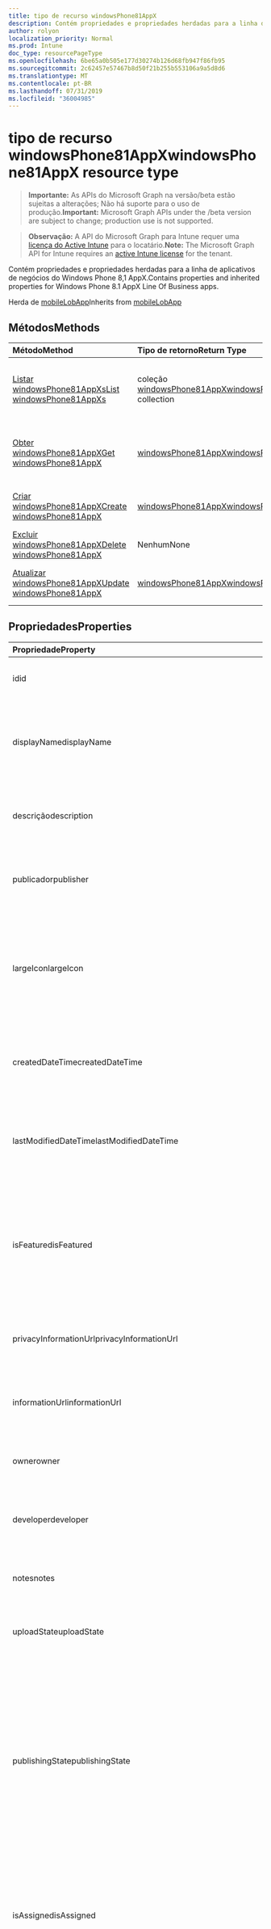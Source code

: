 ```yaml
---
title: tipo de recurso windowsPhone81AppX
description: Contém propriedades e propriedades herdadas para a linha de aplicativos de negócios do Windows Phone 8,1 AppX.
author: rolyon
localization_priority: Normal
ms.prod: Intune
doc_type: resourcePageType
ms.openlocfilehash: 6be65a0b505e177d30274b126d68fb947f86fb95
ms.sourcegitcommit: 2c62457e57467b8d50f21b255b553106a9a5d8d6
ms.translationtype: MT
ms.contentlocale: pt-BR
ms.lasthandoff: 07/31/2019
ms.locfileid: "36004985"
---
```

# <a name="windowsphone81appx-resource-type"></a><span data-ttu-id="60ae0-103">tipo de recurso windowsPhone81AppX</span><span class="sxs-lookup"><span data-stu-id="60ae0-103">windowsPhone81AppX resource type</span></span>

> <span data-ttu-id="60ae0-104">**Importante:** As APIs do Microsoft Graph na versão/beta estão sujeitas a alterações; Não há suporte para o uso de produção.</span><span class="sxs-lookup"><span data-stu-id="60ae0-104">**Important:** Microsoft Graph APIs under the /beta version are subject to change; production use is not supported.</span></span>

> <span data-ttu-id="60ae0-105">**Observação:** A API do Microsoft Graph para Intune requer uma [licença do Active Intune](https://go.microsoft.com/fwlink/?linkid=839381) para o locatário.</span><span class="sxs-lookup"><span data-stu-id="60ae0-105">**Note:** The Microsoft Graph API for Intune requires an [active Intune license](https://go.microsoft.com/fwlink/?linkid=839381) for the tenant.</span></span>

<span data-ttu-id="60ae0-106">Contém propriedades e propriedades herdadas para a linha de aplicativos de negócios do Windows Phone 8,1 AppX.</span><span class="sxs-lookup"><span data-stu-id="60ae0-106">Contains properties and inherited properties for Windows Phone 8.1 AppX Line Of Business apps.</span></span>


<span data-ttu-id="60ae0-107">Herda de [mobileLobApp](../resources/intune-apps-mobilelobapp.md)</span><span class="sxs-lookup"><span data-stu-id="60ae0-107">Inherits from [mobileLobApp](../resources/intune-apps-mobilelobapp.md)</span></span>

## <a name="methods"></a><span data-ttu-id="60ae0-108">Métodos</span><span class="sxs-lookup"><span data-stu-id="60ae0-108">Methods</span></span>
|<span data-ttu-id="60ae0-109">Método</span><span class="sxs-lookup"><span data-stu-id="60ae0-109">Method</span></span>|<span data-ttu-id="60ae0-110">Tipo de retorno</span><span class="sxs-lookup"><span data-stu-id="60ae0-110">Return Type</span></span>|<span data-ttu-id="60ae0-111">Descrição</span><span class="sxs-lookup"><span data-stu-id="60ae0-111">Description</span></span>|
|:---|:---|:---|
|[<span data-ttu-id="60ae0-112">Listar windowsPhone81AppXs</span><span class="sxs-lookup"><span data-stu-id="60ae0-112">List windowsPhone81AppXs</span></span>](../api/intune-apps-windowsphone81appx-list.md)|<span data-ttu-id="60ae0-113">coleção [windowsPhone81AppX](../resources/intune-apps-windowsphone81appx.md)</span><span class="sxs-lookup"><span data-stu-id="60ae0-113">[windowsPhone81AppX](../resources/intune-apps-windowsphone81appx.md) collection</span></span>|<span data-ttu-id="60ae0-114">Listar Propriedades e relações dos objetos [windowsPhone81AppX](../resources/intune-apps-windowsphone81appx.md) .</span><span class="sxs-lookup"><span data-stu-id="60ae0-114">List properties and relationships of the [windowsPhone81AppX](../resources/intune-apps-windowsphone81appx.md) objects.</span></span>|
|[<span data-ttu-id="60ae0-115">Obter windowsPhone81AppX</span><span class="sxs-lookup"><span data-stu-id="60ae0-115">Get windowsPhone81AppX</span></span>](../api/intune-apps-windowsphone81appx-get.md)|[<span data-ttu-id="60ae0-116">windowsPhone81AppX</span><span class="sxs-lookup"><span data-stu-id="60ae0-116">windowsPhone81AppX</span></span>](../resources/intune-apps-windowsphone81appx.md)|<span data-ttu-id="60ae0-117">Leia as propriedades e as relações do objeto [windowsPhone81AppX](../resources/intune-apps-windowsphone81appx.md) .</span><span class="sxs-lookup"><span data-stu-id="60ae0-117">Read properties and relationships of the [windowsPhone81AppX](../resources/intune-apps-windowsphone81appx.md) object.</span></span>|
|[<span data-ttu-id="60ae0-118">Criar windowsPhone81AppX</span><span class="sxs-lookup"><span data-stu-id="60ae0-118">Create windowsPhone81AppX</span></span>](../api/intune-apps-windowsphone81appx-create.md)|[<span data-ttu-id="60ae0-119">windowsPhone81AppX</span><span class="sxs-lookup"><span data-stu-id="60ae0-119">windowsPhone81AppX</span></span>](../resources/intune-apps-windowsphone81appx.md)|<span data-ttu-id="60ae0-120">Criar um novo objeto [windowsPhone81AppX](../resources/intune-apps-windowsphone81appx.md) .</span><span class="sxs-lookup"><span data-stu-id="60ae0-120">Create a new [windowsPhone81AppX](../resources/intune-apps-windowsphone81appx.md) object.</span></span>|
|[<span data-ttu-id="60ae0-121">Excluir windowsPhone81AppX</span><span class="sxs-lookup"><span data-stu-id="60ae0-121">Delete windowsPhone81AppX</span></span>](../api/intune-apps-windowsphone81appx-delete.md)|<span data-ttu-id="60ae0-122">Nenhum</span><span class="sxs-lookup"><span data-stu-id="60ae0-122">None</span></span>|<span data-ttu-id="60ae0-123">Exclui [windowsPhone81AppX](../resources/intune-apps-windowsphone81appx.md).</span><span class="sxs-lookup"><span data-stu-id="60ae0-123">Deletes a [windowsPhone81AppX](../resources/intune-apps-windowsphone81appx.md).</span></span>|
|[<span data-ttu-id="60ae0-124">Atualizar windowsPhone81AppX</span><span class="sxs-lookup"><span data-stu-id="60ae0-124">Update windowsPhone81AppX</span></span>](../api/intune-apps-windowsphone81appx-update.md)|[<span data-ttu-id="60ae0-125">windowsPhone81AppX</span><span class="sxs-lookup"><span data-stu-id="60ae0-125">windowsPhone81AppX</span></span>](../resources/intune-apps-windowsphone81appx.md)|<span data-ttu-id="60ae0-126">Atualiza as propriedades de um objeto [windowsPhone81AppX](../resources/intune-apps-windowsphone81appx.md) .</span><span class="sxs-lookup"><span data-stu-id="60ae0-126">Update the properties of a [windowsPhone81AppX](../resources/intune-apps-windowsphone81appx.md) object.</span></span>|

## <a name="properties"></a><span data-ttu-id="60ae0-127">Propriedades</span><span class="sxs-lookup"><span data-stu-id="60ae0-127">Properties</span></span>
|<span data-ttu-id="60ae0-128">Propriedade</span><span class="sxs-lookup"><span data-stu-id="60ae0-128">Property</span></span>|<span data-ttu-id="60ae0-129">Tipo</span><span class="sxs-lookup"><span data-stu-id="60ae0-129">Type</span></span>|<span data-ttu-id="60ae0-130">Descrição</span><span class="sxs-lookup"><span data-stu-id="60ae0-130">Description</span></span>|
|:---|:---|:---|
|<span data-ttu-id="60ae0-131">id</span><span class="sxs-lookup"><span data-stu-id="60ae0-131">id</span></span>|<span data-ttu-id="60ae0-132">String</span><span class="sxs-lookup"><span data-stu-id="60ae0-132">String</span></span>|<span data-ttu-id="60ae0-133">Chave da entidade.</span><span class="sxs-lookup"><span data-stu-id="60ae0-133">Key of the entity.</span></span> <span data-ttu-id="60ae0-134">Herdado de [mobileApp](../resources/intune-apps-mobileapp.md)</span><span class="sxs-lookup"><span data-stu-id="60ae0-134">Inherited from [mobileApp](../resources/intune-apps-mobileapp.md)</span></span>|
|<span data-ttu-id="60ae0-135">displayName</span><span class="sxs-lookup"><span data-stu-id="60ae0-135">displayName</span></span>|<span data-ttu-id="60ae0-136">String</span><span class="sxs-lookup"><span data-stu-id="60ae0-136">String</span></span>|<span data-ttu-id="60ae0-137">O título do aplicativo importado ou definido pelo administrador.</span><span class="sxs-lookup"><span data-stu-id="60ae0-137">The admin provided or imported title of the app.</span></span> <span data-ttu-id="60ae0-138">Herdado de [mobileApp](../resources/intune-apps-mobileapp.md)</span><span class="sxs-lookup"><span data-stu-id="60ae0-138">Inherited from [mobileApp](../resources/intune-apps-mobileapp.md)</span></span>|
|<span data-ttu-id="60ae0-139">descrição</span><span class="sxs-lookup"><span data-stu-id="60ae0-139">description</span></span>|<span data-ttu-id="60ae0-140">String</span><span class="sxs-lookup"><span data-stu-id="60ae0-140">String</span></span>|<span data-ttu-id="60ae0-141">A descrição do aplicativo.</span><span class="sxs-lookup"><span data-stu-id="60ae0-141">The description of the app.</span></span> <span data-ttu-id="60ae0-142">Herdado de [mobileApp](../resources/intune-apps-mobileapp.md)</span><span class="sxs-lookup"><span data-stu-id="60ae0-142">Inherited from [mobileApp](../resources/intune-apps-mobileapp.md)</span></span>|
|<span data-ttu-id="60ae0-143">publicador</span><span class="sxs-lookup"><span data-stu-id="60ae0-143">publisher</span></span>|<span data-ttu-id="60ae0-144">String</span><span class="sxs-lookup"><span data-stu-id="60ae0-144">String</span></span>|<span data-ttu-id="60ae0-145">O publicador do aplicativo.</span><span class="sxs-lookup"><span data-stu-id="60ae0-145">The publisher of the app.</span></span> <span data-ttu-id="60ae0-146">Herdado de [mobileApp](../resources/intune-apps-mobileapp.md)</span><span class="sxs-lookup"><span data-stu-id="60ae0-146">Inherited from [mobileApp](../resources/intune-apps-mobileapp.md)</span></span>|
|<span data-ttu-id="60ae0-147">largeIcon</span><span class="sxs-lookup"><span data-stu-id="60ae0-147">largeIcon</span></span>|[<span data-ttu-id="60ae0-148">mimeContent</span><span class="sxs-lookup"><span data-stu-id="60ae0-148">mimeContent</span></span>](../resources/intune-shared-mimecontent.md)|<span data-ttu-id="60ae0-149">O ícone grande, a ser exibido nos detalhes do aplicativo e usado para o carregamento do ícone.</span><span class="sxs-lookup"><span data-stu-id="60ae0-149">The large icon, to be displayed in the app details and used for upload of the icon.</span></span> <span data-ttu-id="60ae0-150">Herdado de [mobileApp](../resources/intune-apps-mobileapp.md)</span><span class="sxs-lookup"><span data-stu-id="60ae0-150">Inherited from [mobileApp](../resources/intune-apps-mobileapp.md)</span></span>|
|<span data-ttu-id="60ae0-151">createdDateTime</span><span class="sxs-lookup"><span data-stu-id="60ae0-151">createdDateTime</span></span>|<span data-ttu-id="60ae0-152">DateTimeOffset</span><span class="sxs-lookup"><span data-stu-id="60ae0-152">DateTimeOffset</span></span>|<span data-ttu-id="60ae0-153">A data e a hora da criação do aplicativo.</span><span class="sxs-lookup"><span data-stu-id="60ae0-153">The date and time the app was created.</span></span> <span data-ttu-id="60ae0-154">Herdado de [mobileApp](../resources/intune-apps-mobileapp.md)</span><span class="sxs-lookup"><span data-stu-id="60ae0-154">Inherited from [mobileApp](../resources/intune-apps-mobileapp.md)</span></span>|
|<span data-ttu-id="60ae0-155">lastModifiedDateTime</span><span class="sxs-lookup"><span data-stu-id="60ae0-155">lastModifiedDateTime</span></span>|<span data-ttu-id="60ae0-156">DateTimeOffset</span><span class="sxs-lookup"><span data-stu-id="60ae0-156">DateTimeOffset</span></span>|<span data-ttu-id="60ae0-157">A data e a hora que o aplicativo foi modificado pela última vez.</span><span class="sxs-lookup"><span data-stu-id="60ae0-157">The date and time the app was last modified.</span></span> <span data-ttu-id="60ae0-158">Herdado de [mobileApp](../resources/intune-apps-mobileapp.md)</span><span class="sxs-lookup"><span data-stu-id="60ae0-158">Inherited from [mobileApp](../resources/intune-apps-mobileapp.md)</span></span>|
|<span data-ttu-id="60ae0-159">isFeatured</span><span class="sxs-lookup"><span data-stu-id="60ae0-159">isFeatured</span></span>|<span data-ttu-id="60ae0-160">Boolean</span><span class="sxs-lookup"><span data-stu-id="60ae0-160">Boolean</span></span>|<span data-ttu-id="60ae0-161">O valor que indica se o aplicativo está marcado como em destaque pelo administrador. Herdado de [mobileApp](../resources/intune-apps-mobileapp.md)</span><span class="sxs-lookup"><span data-stu-id="60ae0-161">The value indicating whether the app is marked as featured by the admin. Inherited from [mobileApp](../resources/intune-apps-mobileapp.md)</span></span>|
|<span data-ttu-id="60ae0-162">privacyInformationUrl</span><span class="sxs-lookup"><span data-stu-id="60ae0-162">privacyInformationUrl</span></span>|<span data-ttu-id="60ae0-163">String</span><span class="sxs-lookup"><span data-stu-id="60ae0-163">String</span></span>|<span data-ttu-id="60ae0-164">A URL da declaração de privacidade.</span><span class="sxs-lookup"><span data-stu-id="60ae0-164">The privacy statement Url.</span></span> <span data-ttu-id="60ae0-165">Herdado de [mobileApp](../resources/intune-apps-mobileapp.md)</span><span class="sxs-lookup"><span data-stu-id="60ae0-165">Inherited from [mobileApp](../resources/intune-apps-mobileapp.md)</span></span>|
|<span data-ttu-id="60ae0-166">informationUrl</span><span class="sxs-lookup"><span data-stu-id="60ae0-166">informationUrl</span></span>|<span data-ttu-id="60ae0-167">String</span><span class="sxs-lookup"><span data-stu-id="60ae0-167">String</span></span>|<span data-ttu-id="60ae0-168">A URL de informações adicionais.</span><span class="sxs-lookup"><span data-stu-id="60ae0-168">The more information Url.</span></span> <span data-ttu-id="60ae0-169">Herdado de [mobileApp](../resources/intune-apps-mobileapp.md)</span><span class="sxs-lookup"><span data-stu-id="60ae0-169">Inherited from [mobileApp](../resources/intune-apps-mobileapp.md)</span></span>|
|<span data-ttu-id="60ae0-170">owner</span><span class="sxs-lookup"><span data-stu-id="60ae0-170">owner</span></span>|<span data-ttu-id="60ae0-171">String</span><span class="sxs-lookup"><span data-stu-id="60ae0-171">String</span></span>|<span data-ttu-id="60ae0-172">O proprietário do conteúdo.</span><span class="sxs-lookup"><span data-stu-id="60ae0-172">The owner of the app.</span></span> <span data-ttu-id="60ae0-173">Herdado de [mobileApp](../resources/intune-apps-mobileapp.md)</span><span class="sxs-lookup"><span data-stu-id="60ae0-173">Inherited from [mobileApp](../resources/intune-apps-mobileapp.md)</span></span>|
|<span data-ttu-id="60ae0-174">developer</span><span class="sxs-lookup"><span data-stu-id="60ae0-174">developer</span></span>|<span data-ttu-id="60ae0-175">String</span><span class="sxs-lookup"><span data-stu-id="60ae0-175">String</span></span>|<span data-ttu-id="60ae0-176">O desenvolvedor do aplicativo.</span><span class="sxs-lookup"><span data-stu-id="60ae0-176">The developer of the app.</span></span> <span data-ttu-id="60ae0-177">Herdado de [mobileApp](../resources/intune-apps-mobileapp.md)</span><span class="sxs-lookup"><span data-stu-id="60ae0-177">Inherited from [mobileApp](../resources/intune-apps-mobileapp.md)</span></span>|
|<span data-ttu-id="60ae0-178">notes</span><span class="sxs-lookup"><span data-stu-id="60ae0-178">notes</span></span>|<span data-ttu-id="60ae0-179">String</span><span class="sxs-lookup"><span data-stu-id="60ae0-179">String</span></span>|<span data-ttu-id="60ae0-180">Anotações do aplicativo.</span><span class="sxs-lookup"><span data-stu-id="60ae0-180">Notes for the app.</span></span> <span data-ttu-id="60ae0-181">Herdado de [mobileApp](../resources/intune-apps-mobileapp.md)</span><span class="sxs-lookup"><span data-stu-id="60ae0-181">Inherited from [mobileApp](../resources/intune-apps-mobileapp.md)</span></span>|
|<span data-ttu-id="60ae0-182">uploadState</span><span class="sxs-lookup"><span data-stu-id="60ae0-182">uploadState</span></span>|<span data-ttu-id="60ae0-183">Int32</span><span class="sxs-lookup"><span data-stu-id="60ae0-183">Int32</span></span>|<span data-ttu-id="60ae0-184">O estado de upload.</span><span class="sxs-lookup"><span data-stu-id="60ae0-184">The upload state.</span></span> <span data-ttu-id="60ae0-185">Herdado de [mobileApp](../resources/intune-apps-mobileapp.md)</span><span class="sxs-lookup"><span data-stu-id="60ae0-185">Inherited from [mobileApp](../resources/intune-apps-mobileapp.md)</span></span>|
|<span data-ttu-id="60ae0-186">publishingState</span><span class="sxs-lookup"><span data-stu-id="60ae0-186">publishingState</span></span>|[<span data-ttu-id="60ae0-187">mobileAppPublishingState</span><span class="sxs-lookup"><span data-stu-id="60ae0-187">mobileAppPublishingState</span></span>](../resources/intune-apps-mobileapppublishingstate.md)|<span data-ttu-id="60ae0-188">O estado de publicação do aplicativo.</span><span class="sxs-lookup"><span data-stu-id="60ae0-188">The publishing state for the app.</span></span> <span data-ttu-id="60ae0-189">O aplicativo não pode ser assinado, a menos que ele seja publicado.</span><span class="sxs-lookup"><span data-stu-id="60ae0-189">The app cannot be assigned unless the app is published.</span></span> <span data-ttu-id="60ae0-190">Herdado de [mobileApp](../resources/intune-apps-mobileapp.md).</span><span class="sxs-lookup"><span data-stu-id="60ae0-190">Inherited from [mobileApp](../resources/intune-apps-mobileapp.md).</span></span> <span data-ttu-id="60ae0-191">Os valores possíveis são: `notPublished`, `processing`, `published`.</span><span class="sxs-lookup"><span data-stu-id="60ae0-191">Possible values are: `notPublished`, `processing`, `published`.</span></span>|
|<span data-ttu-id="60ae0-192">isAssigned</span><span class="sxs-lookup"><span data-stu-id="60ae0-192">isAssigned</span></span>|<span data-ttu-id="60ae0-193">Boolean</span><span class="sxs-lookup"><span data-stu-id="60ae0-193">Boolean</span></span>|<span data-ttu-id="60ae0-194">O valor que indica se o aplicativo é atribuído a pelo menos um grupo.</span><span class="sxs-lookup"><span data-stu-id="60ae0-194">The value indicating whether the app is assigned to at least one group.</span></span> <span data-ttu-id="60ae0-195">Herdado de [mobileApp](../resources/intune-apps-mobileapp.md)</span><span class="sxs-lookup"><span data-stu-id="60ae0-195">Inherited from [mobileApp](../resources/intune-apps-mobileapp.md)</span></span>|
|<span data-ttu-id="60ae0-196">roleScopeTagIds</span><span class="sxs-lookup"><span data-stu-id="60ae0-196">roleScopeTagIds</span></span>|<span data-ttu-id="60ae0-197">Coleção de cadeias de caracteres</span><span class="sxs-lookup"><span data-stu-id="60ae0-197">String collection</span></span>|<span data-ttu-id="60ae0-198">Lista de IDs de marca de escopo para este aplicativo móvel.</span><span class="sxs-lookup"><span data-stu-id="60ae0-198">List of scope tag ids for this mobile app.</span></span> <span data-ttu-id="60ae0-199">Herdado de [mobileApp](../resources/intune-apps-mobileapp.md)</span><span class="sxs-lookup"><span data-stu-id="60ae0-199">Inherited from [mobileApp](../resources/intune-apps-mobileapp.md)</span></span>|
|<span data-ttu-id="60ae0-200">dependentAppCount</span><span class="sxs-lookup"><span data-stu-id="60ae0-200">dependentAppCount</span></span>|<span data-ttu-id="60ae0-201">Int32</span><span class="sxs-lookup"><span data-stu-id="60ae0-201">Int32</span></span>|<span data-ttu-id="60ae0-202">O número total de dependências do aplicativo filho.</span><span class="sxs-lookup"><span data-stu-id="60ae0-202">The total number of dependencies the child app has.</span></span> <span data-ttu-id="60ae0-203">Herdado de [mobileApp](../resources/intune-apps-mobileapp.md)</span><span class="sxs-lookup"><span data-stu-id="60ae0-203">Inherited from [mobileApp](../resources/intune-apps-mobileapp.md)</span></span>|
|<span data-ttu-id="60ae0-204">committedContentVersion</span><span class="sxs-lookup"><span data-stu-id="60ae0-204">committedContentVersion</span></span>|<span data-ttu-id="60ae0-205">String</span><span class="sxs-lookup"><span data-stu-id="60ae0-205">String</span></span>|<span data-ttu-id="60ae0-206">A versão do conteúdo interno confirmado.</span><span class="sxs-lookup"><span data-stu-id="60ae0-206">The internal committed content version.</span></span> <span data-ttu-id="60ae0-207">Herdado de [mobileLobApp](../resources/intune-apps-mobilelobapp.md)</span><span class="sxs-lookup"><span data-stu-id="60ae0-207">Inherited from [mobileLobApp](../resources/intune-apps-mobilelobapp.md)</span></span>|
|<span data-ttu-id="60ae0-208">fileName</span><span class="sxs-lookup"><span data-stu-id="60ae0-208">fileName</span></span>|<span data-ttu-id="60ae0-209">String</span><span class="sxs-lookup"><span data-stu-id="60ae0-209">String</span></span>|<span data-ttu-id="60ae0-210">O nome do arquivo do aplicativo Lob principal.</span><span class="sxs-lookup"><span data-stu-id="60ae0-210">The name of the main Lob application file.</span></span> <span data-ttu-id="60ae0-211">Herdado de [mobileLobApp](../resources/intune-apps-mobilelobapp.md)</span><span class="sxs-lookup"><span data-stu-id="60ae0-211">Inherited from [mobileLobApp](../resources/intune-apps-mobilelobapp.md)</span></span>|
|<span data-ttu-id="60ae0-212">size</span><span class="sxs-lookup"><span data-stu-id="60ae0-212">size</span></span>|<span data-ttu-id="60ae0-213">Int64</span><span class="sxs-lookup"><span data-stu-id="60ae0-213">Int64</span></span>|<span data-ttu-id="60ae0-214">O tamanho total, incluindo todos os arquivos carregados.</span><span class="sxs-lookup"><span data-stu-id="60ae0-214">The total size, including all uploaded files.</span></span> <span data-ttu-id="60ae0-215">Herdado de [mobileLobApp](../resources/intune-apps-mobilelobapp.md)</span><span class="sxs-lookup"><span data-stu-id="60ae0-215">Inherited from [mobileLobApp](../resources/intune-apps-mobilelobapp.md)</span></span>|
|<span data-ttu-id="60ae0-216">applicableArchitectures</span><span class="sxs-lookup"><span data-stu-id="60ae0-216">applicableArchitectures</span></span>|[<span data-ttu-id="60ae0-217">windowsArchitecture</span><span class="sxs-lookup"><span data-stu-id="60ae0-217">windowsArchitecture</span></span>](../resources/intune-apps-windowsarchitecture.md)|<span data-ttu-id="60ae0-218">As arquiteturas do Windows nas quais este aplicativo pode ser executado.</span><span class="sxs-lookup"><span data-stu-id="60ae0-218">The Windows architecture(s) for which this app can run on.</span></span> <span data-ttu-id="60ae0-219">Os possíveis valores são: `none`, `x86`, `x64`, `arm`, `neutral`, `arm64`.</span><span class="sxs-lookup"><span data-stu-id="60ae0-219">Possible values are: `none`, `x86`, `x64`, `arm`, `neutral`, `arm64`.</span></span>|
|<span data-ttu-id="60ae0-220">identityName</span><span class="sxs-lookup"><span data-stu-id="60ae0-220">identityName</span></span>|<span data-ttu-id="60ae0-221">String</span><span class="sxs-lookup"><span data-stu-id="60ae0-221">String</span></span>|<span data-ttu-id="60ae0-222">O Nome da Identidade.</span><span class="sxs-lookup"><span data-stu-id="60ae0-222">The Identity Name.</span></span>|
|<span data-ttu-id="60ae0-223">identityPublisherHash</span><span class="sxs-lookup"><span data-stu-id="60ae0-223">identityPublisherHash</span></span>|<span data-ttu-id="60ae0-224">String</span><span class="sxs-lookup"><span data-stu-id="60ae0-224">String</span></span>|<span data-ttu-id="60ae0-225">O Hash do Publicador de Identidade.</span><span class="sxs-lookup"><span data-stu-id="60ae0-225">The Identity Publisher Hash.</span></span>|
|<span data-ttu-id="60ae0-226">identityResourceIdentifier</span><span class="sxs-lookup"><span data-stu-id="60ae0-226">identityResourceIdentifier</span></span>|<span data-ttu-id="60ae0-227">String</span><span class="sxs-lookup"><span data-stu-id="60ae0-227">String</span></span>|<span data-ttu-id="60ae0-228">O Identificador de Recurso da Identidade.</span><span class="sxs-lookup"><span data-stu-id="60ae0-228">The Identity Resource Identifier.</span></span>|
|<span data-ttu-id="60ae0-229">minimumSupportedOperatingSystem</span><span class="sxs-lookup"><span data-stu-id="60ae0-229">minimumSupportedOperatingSystem</span></span>|[<span data-ttu-id="60ae0-230">windowsMinimumOperatingSystem</span><span class="sxs-lookup"><span data-stu-id="60ae0-230">windowsMinimumOperatingSystem</span></span>](../resources/intune-apps-windowsminimumoperatingsystem.md)|<span data-ttu-id="60ae0-231">O valor do sistema de operacional mínimo aplicável.</span><span class="sxs-lookup"><span data-stu-id="60ae0-231">The value for the minimum applicable operating system.</span></span>|
|<span data-ttu-id="60ae0-232">phoneProductIdentifier</span><span class="sxs-lookup"><span data-stu-id="60ae0-232">phoneProductIdentifier</span></span>|<span data-ttu-id="60ae0-233">String</span><span class="sxs-lookup"><span data-stu-id="60ae0-233">String</span></span>|<span data-ttu-id="60ae0-234">O identificador do produto de telefone.</span><span class="sxs-lookup"><span data-stu-id="60ae0-234">The Phone Product Identifier.</span></span>|
|<span data-ttu-id="60ae0-235">phonePublisherId</span><span class="sxs-lookup"><span data-stu-id="60ae0-235">phonePublisherId</span></span>|<span data-ttu-id="60ae0-236">String</span><span class="sxs-lookup"><span data-stu-id="60ae0-236">String</span></span>|<span data-ttu-id="60ae0-237">A ID do editor do telefone.</span><span class="sxs-lookup"><span data-stu-id="60ae0-237">The Phone Publisher Id.</span></span>|
|<span data-ttu-id="60ae0-238">identityVersion</span><span class="sxs-lookup"><span data-stu-id="60ae0-238">identityVersion</span></span>|<span data-ttu-id="60ae0-239">String</span><span class="sxs-lookup"><span data-stu-id="60ae0-239">String</span></span>|<span data-ttu-id="60ae0-240">A versão da identidade.</span><span class="sxs-lookup"><span data-stu-id="60ae0-240">The identity version.</span></span>|

## <a name="relationships"></a><span data-ttu-id="60ae0-241">Relações</span><span class="sxs-lookup"><span data-stu-id="60ae0-241">Relationships</span></span>
|<span data-ttu-id="60ae0-242">Relação</span><span class="sxs-lookup"><span data-stu-id="60ae0-242">Relationship</span></span>|<span data-ttu-id="60ae0-243">Tipo</span><span class="sxs-lookup"><span data-stu-id="60ae0-243">Type</span></span>|<span data-ttu-id="60ae0-244">Descrição</span><span class="sxs-lookup"><span data-stu-id="60ae0-244">Description</span></span>|
|:---|:---|:---|
|<span data-ttu-id="60ae0-245">categories</span><span class="sxs-lookup"><span data-stu-id="60ae0-245">categories</span></span>|<span data-ttu-id="60ae0-246">Coleção [mobileAppCategory](../resources/intune-apps-mobileappcategory.md)</span><span class="sxs-lookup"><span data-stu-id="60ae0-246">[mobileAppCategory](../resources/intune-apps-mobileappcategory.md) collection</span></span>|<span data-ttu-id="60ae0-247">A lista de categorias para este aplicativo.</span><span class="sxs-lookup"><span data-stu-id="60ae0-247">The list of categories for this app.</span></span> <span data-ttu-id="60ae0-248">Herdado de [mobileApp](../resources/intune-apps-mobileapp.md)</span><span class="sxs-lookup"><span data-stu-id="60ae0-248">Inherited from [mobileApp](../resources/intune-apps-mobileapp.md)</span></span>|
|<span data-ttu-id="60ae0-249">assignments</span><span class="sxs-lookup"><span data-stu-id="60ae0-249">assignments</span></span>|<span data-ttu-id="60ae0-250">Coleção [mobileAppAssignment](../resources/intune-apps-mobileappassignment.md)</span><span class="sxs-lookup"><span data-stu-id="60ae0-250">[mobileAppAssignment](../resources/intune-apps-mobileappassignment.md) collection</span></span>|<span data-ttu-id="60ae0-251">A lista de atribuições de grupo para esse aplicativo móvel.</span><span class="sxs-lookup"><span data-stu-id="60ae0-251">The list of group assignments for this mobile app.</span></span> <span data-ttu-id="60ae0-252">Herdado de [mobileApp](../resources/intune-apps-mobileapp.md)</span><span class="sxs-lookup"><span data-stu-id="60ae0-252">Inherited from [mobileApp](../resources/intune-apps-mobileapp.md)</span></span>|
|<span data-ttu-id="60ae0-253">installSummary</span><span class="sxs-lookup"><span data-stu-id="60ae0-253">installSummary</span></span>|[<span data-ttu-id="60ae0-254">mobileAppInstallSummary</span><span class="sxs-lookup"><span data-stu-id="60ae0-254">mobileAppInstallSummary</span></span>](../resources/intune-apps-mobileappinstallsummary.md)|<span data-ttu-id="60ae0-255">Resumo de instalação do aplicativo móvel.</span><span class="sxs-lookup"><span data-stu-id="60ae0-255">Mobile App Install Summary.</span></span> <span data-ttu-id="60ae0-256">Herdado de [mobileApp](../resources/intune-apps-mobileapp.md)</span><span class="sxs-lookup"><span data-stu-id="60ae0-256">Inherited from [mobileApp](../resources/intune-apps-mobileapp.md)</span></span>|
|<span data-ttu-id="60ae0-257">deviceStatuses</span><span class="sxs-lookup"><span data-stu-id="60ae0-257">deviceStatuses</span></span>|<span data-ttu-id="60ae0-258">coleção [mobileAppInstallStatus](../resources/intune-apps-mobileappinstallstatus.md)</span><span class="sxs-lookup"><span data-stu-id="60ae0-258">[mobileAppInstallStatus](../resources/intune-apps-mobileappinstallstatus.md) collection</span></span>|<span data-ttu-id="60ae0-259">A lista de Estados de instalação para este aplicativo móvel.</span><span class="sxs-lookup"><span data-stu-id="60ae0-259">The list of installation states for this mobile app.</span></span> <span data-ttu-id="60ae0-260">Herdado de [mobileApp](../resources/intune-apps-mobileapp.md)</span><span class="sxs-lookup"><span data-stu-id="60ae0-260">Inherited from [mobileApp](../resources/intune-apps-mobileapp.md)</span></span>|
|<span data-ttu-id="60ae0-261">userStatuses</span><span class="sxs-lookup"><span data-stu-id="60ae0-261">userStatuses</span></span>|<span data-ttu-id="60ae0-262">coleção [userAppInstallStatus](../resources/intune-apps-userappinstallstatus.md)</span><span class="sxs-lookup"><span data-stu-id="60ae0-262">[userAppInstallStatus](../resources/intune-apps-userappinstallstatus.md) collection</span></span>|<span data-ttu-id="60ae0-263">A lista de Estados de instalação para este aplicativo móvel.</span><span class="sxs-lookup"><span data-stu-id="60ae0-263">The list of installation states for this mobile app.</span></span> <span data-ttu-id="60ae0-264">Herdado de [mobileApp](../resources/intune-apps-mobileapp.md)</span><span class="sxs-lookup"><span data-stu-id="60ae0-264">Inherited from [mobileApp](../resources/intune-apps-mobileapp.md)</span></span>|
|<span data-ttu-id="60ae0-265">relações</span><span class="sxs-lookup"><span data-stu-id="60ae0-265">relationships</span></span>|<span data-ttu-id="60ae0-266">coleção [mobileAppRelationship](../resources/intune-apps-mobileapprelationship.md)</span><span class="sxs-lookup"><span data-stu-id="60ae0-266">[mobileAppRelationship](../resources/intune-apps-mobileapprelationship.md) collection</span></span>|<span data-ttu-id="60ae0-267">Lista de relações para este aplicativo móvel.</span><span class="sxs-lookup"><span data-stu-id="60ae0-267">List of relationships for this mobile app.</span></span> <span data-ttu-id="60ae0-268">Herdado de [mobileApp](../resources/intune-apps-mobileapp.md)</span><span class="sxs-lookup"><span data-stu-id="60ae0-268">Inherited from [mobileApp](../resources/intune-apps-mobileapp.md)</span></span>|
|<span data-ttu-id="60ae0-269">contentVersions</span><span class="sxs-lookup"><span data-stu-id="60ae0-269">contentVersions</span></span>|<span data-ttu-id="60ae0-270">Coleção [mobileAppContent](../resources/intune-apps-mobileappcontent.md)</span><span class="sxs-lookup"><span data-stu-id="60ae0-270">[mobileAppContent](../resources/intune-apps-mobileappcontent.md) collection</span></span>|<span data-ttu-id="60ae0-271">A lista das versões de conteúdo deste aplicativo.</span><span class="sxs-lookup"><span data-stu-id="60ae0-271">The list of content versions for this app.</span></span> <span data-ttu-id="60ae0-272">Herdado de [mobileLobApp](../resources/intune-apps-mobilelobapp.md)</span><span class="sxs-lookup"><span data-stu-id="60ae0-272">Inherited from [mobileLobApp](../resources/intune-apps-mobilelobapp.md)</span></span>|

## <a name="json-representation"></a><span data-ttu-id="60ae0-273">Representação JSON</span><span class="sxs-lookup"><span data-stu-id="60ae0-273">JSON Representation</span></span>
<span data-ttu-id="60ae0-274">Veja a seguir uma representação JSON do recurso.</span><span class="sxs-lookup"><span data-stu-id="60ae0-274">Here is a JSON representation of the resource.</span></span>
<!-- {
  "blockType": "resource",
  "keyProperty": "id",
  "@odata.type": "microsoft.graph.windowsPhone81AppX"
}
-->
``` json
{
  "@odata.type": "#microsoft.graph.windowsPhone81AppX",
  "id": "String (identifier)",
  "displayName": "String",
  "description": "String",
  "publisher": "String",
  "largeIcon": {
    "@odata.type": "microsoft.graph.mimeContent",
    "type": "String",
    "value": "binary"
  },
  "createdDateTime": "String (timestamp)",
  "lastModifiedDateTime": "String (timestamp)",
  "isFeatured": true,
  "privacyInformationUrl": "String",
  "informationUrl": "String",
  "owner": "String",
  "developer": "String",
  "notes": "String",
  "uploadState": 1024,
  "publishingState": "String",
  "isAssigned": true,
  "roleScopeTagIds": [
    "String"
  ],
  "dependentAppCount": 1024,
  "committedContentVersion": "String",
  "fileName": "String",
  "size": 1024,
  "applicableArchitectures": "String",
  "identityName": "String",
  "identityPublisherHash": "String",
  "identityResourceIdentifier": "String",
  "minimumSupportedOperatingSystem": {
    "@odata.type": "microsoft.graph.windowsMinimumOperatingSystem",
    "v8_0": true,
    "v8_1": true,
    "v10_0": true,
    "v10_1607": true,
    "v10_1703": true,
    "v10_1709": true,
    "v10_1803": true,
    "v10_1809": true,
    "v10_1903": true
  },
  "phoneProductIdentifier": "String",
  "phonePublisherId": "String",
  "identityVersion": "String"
}
```





